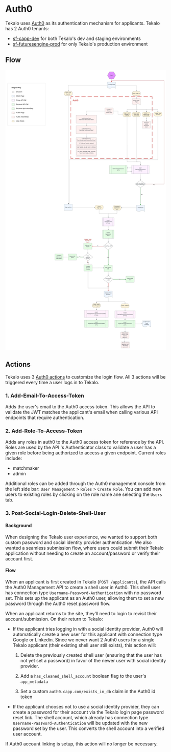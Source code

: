# Auth0

Tekalo uses [Auth0](https://manage.auth0.com) as its authentication mechanism for applicants. Tekalo has 2 Auth0 tenants:
* [sf-capp-dev](https://manage.auth0.com/dashboard/us/sf-capp-dev/) for both Tekalo's dev and staging environments
* [sf-futuresengine-prod](https://manage.auth0.com/dashboard/us/sf-futuresengine-prod/) for only Tekalo's production environment

## Flow

![Authentication Flow Diagram](../docs/media/Applicant_Auth_Flow.jpeg "Auth Flow")

## Actions

Tekalo uses 3 [Auth0 actions](https://auth0.com/docs/customize/actions) to customize the login flow. All 3 actions will be triggered every time a user logs in to Tekalo.

### 1. **Add-Email-To-Access-Token**
Adds the user's email to the Auth0 access token. This allows the API to validate the JWT matches the applicant's email when calling various API endpoints that require authentication.

### 2. **Add-Role-To-Access-Token**
Adds any roles in auth0 to the Auth0 access token for reference by the API. Roles are used by the API 's Authenticator class to validate a user has a given role before being authorized to access a given endpoint. Current roles include:
- matchmaker
- admin

Additional roles can be added through the Auth0 management console from the left side bar: `User Management` > `Roles` > `Create Role`. You can add new users to existing roles by clicking on the role name ane selecting the `Users` tab.

### 3. **Post-Social-Login-Delete-Shell-User**

#### Background
When designing the Tekalo user experience, we wanted to support both custom password and social identity provider authentication. We also wanted a seamless submission flow, where users could submit their Tekalo application without needing to create an account/password or verify their account first.

#### Flow
When an applicant is first created in Tekalo (`POST /applicants`), the API calls the Auth0 Management API to create a shell user in Auth0. This shell user has connection type `Username-Password-Authentication` with no password set. This sets up the applicant as an Auth0 user, allowing them to set a new password through the Auth0 reset password flow.

When an applicant returns to the site, they'll need to login to revisit their account/submission. On their return to Tekalo:

- If the applicant tries logging in with a social identity provider, Auth0 will automatically create a new user for this applicant with connection type Google or Linkedin. Since we never want 2 Auth0 users for a single Tekalo applicant (their existing shell user still exists), this action will:

  1. Delete the previously created shell user (ensuring that the user has not yet set a password) in favor of the newer user with social identity provider.
  2. Add a `has_cleaned_shell_account` boolean flag to the user's `app_metadata`

  3. Set a custom `auth0.capp.com/exists_in_db` claim in the Auth0 id token

- If the applicant chooses not to use a social identity provider, they can create a password for their account via the Tekalo login page password reset link. The shell account, which already has connection type `Username-Password-Authentication` will be updated with the new password set by the user. This converts the shell account into a verified user account.

If Auth0 account linking is setup, this action will no longer be necessary.
